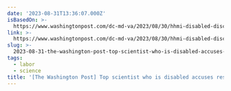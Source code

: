 ```yaml
---
date: '2023-08-31T13:36:07.000Z'
isBasedOn: >-
  https://www.washingtonpost.com/dc-md-va/2023/08/30/hhmi-disabled-discrimination-lawsuit
link: >-
  https://www.washingtonpost.com/dc-md-va/2023/08/30/hhmi-disabled-discrimination-lawsuit
slug: >-
  2023-08-31-the-washington-post-top-scientist-who-is-disabled-accuses-research-funder
tags:
  - labor
  - science
title: '[The Washington Post] Top scientist who is disabled accuses research funder'
---
```


